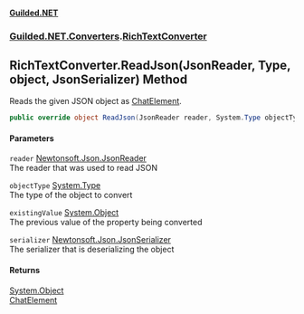 
#### [Guilded.NET](Guilded_NET 'Guilded_NET')
### [Guilded.NET.Converters](Guilded_NET#Guilded_NET_Converters 'Guilded.NET.Converters').[RichTextConverter](RichTextConverter 'Guilded.NET.Converters.RichTextConverter')
## RichTextConverter.ReadJson(JsonReader, Type, object, JsonSerializer) Method
Reads the given JSON object as [ChatElement](ChatElement 'Guilded.NET.Base.Chat.ChatElement').  
```csharp
public override object ReadJson(JsonReader reader, System.Type objectType, object existingValue, JsonSerializer serializer);
```

#### Parameters
<a name='Guilded_NET_Converters_RichTextConverter_ReadJson(JsonReader_System_Type_object_JsonSerializer)_reader'></a>
`reader` [Newtonsoft.Json.JsonReader](https://docs.microsoft.com/en-us/dotnet/api/Newtonsoft.Json.JsonReader 'Newtonsoft.Json.JsonReader')  
The reader that was used to read JSON
  
<a name='Guilded_NET_Converters_RichTextConverter_ReadJson(JsonReader_System_Type_object_JsonSerializer)_objectType'></a>
`objectType` [System.Type](https://docs.microsoft.com/en-us/dotnet/api/System.Type 'System.Type')  
The type of the object to convert
  
<a name='Guilded_NET_Converters_RichTextConverter_ReadJson(JsonReader_System_Type_object_JsonSerializer)_existingValue'></a>
`existingValue` [System.Object](https://docs.microsoft.com/en-us/dotnet/api/System.Object 'System.Object')  
The previous value of the property being converted
  
<a name='Guilded_NET_Converters_RichTextConverter_ReadJson(JsonReader_System_Type_object_JsonSerializer)_serializer'></a>
`serializer` [Newtonsoft.Json.JsonSerializer](https://docs.microsoft.com/en-us/dotnet/api/Newtonsoft.Json.JsonSerializer 'Newtonsoft.Json.JsonSerializer')  
The serializer that is deserializing the object
  

#### Returns
[System.Object](https://docs.microsoft.com/en-us/dotnet/api/System.Object 'System.Object')  
[ChatElement](ChatElement 'Guilded.NET.Base.Chat.ChatElement')
